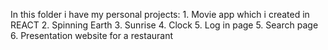 In this folder i have my personal projects: 
    1. Movie app which i created in REACT 
    2. Spinning Earth 
    3. Sunrise 
    4. Clock
    5. Log in page
    5. Search page 
    6. Presentation website for a restaurant
